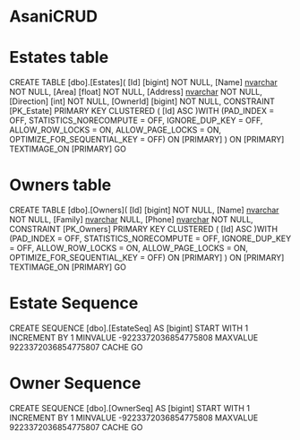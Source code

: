 # AsaniCRUD

# Estates table
CREATE TABLE [dbo].[Estates](
	[Id] [bigint] NOT NULL,
	[Name] [nvarchar](50) NOT NULL,
	[Area] [float] NOT NULL,
	[Address] [nvarchar](max) NOT NULL,
	[Direction] [int] NOT NULL,
	[OwnerId] [bigint] NOT NULL,
 CONSTRAINT [PK_Estate] PRIMARY KEY CLUSTERED 
(
	[Id] ASC
)WITH (PAD_INDEX = OFF, STATISTICS_NORECOMPUTE = OFF, IGNORE_DUP_KEY = OFF, ALLOW_ROW_LOCKS = ON, ALLOW_PAGE_LOCKS = ON, OPTIMIZE_FOR_SEQUENTIAL_KEY = OFF) ON [PRIMARY]
) ON [PRIMARY] TEXTIMAGE_ON [PRIMARY]
GO

# Owners table
CREATE TABLE [dbo].[Owners](
	[Id] [bigint] NOT NULL,
	[Name] [nvarchar](50) NOT NULL,
	[Family] [nvarchar](max) NULL,
	[Phone] [nvarchar](50) NOT NULL,
 CONSTRAINT [PK_Owners] PRIMARY KEY CLUSTERED 
(
	[Id] ASC
)WITH (PAD_INDEX = OFF, STATISTICS_NORECOMPUTE = OFF, IGNORE_DUP_KEY = OFF, ALLOW_ROW_LOCKS = ON, ALLOW_PAGE_LOCKS = ON, OPTIMIZE_FOR_SEQUENTIAL_KEY = OFF) ON [PRIMARY]
) ON [PRIMARY] TEXTIMAGE_ON [PRIMARY]
GO

# Estate Sequence
CREATE SEQUENCE [dbo].[EstateSeq] 
 AS [bigint]
 START WITH 1
 INCREMENT BY 1
 MINVALUE -9223372036854775808
 MAXVALUE 9223372036854775807
 CACHE 
GO

# Owner Sequence
CREATE SEQUENCE [dbo].[OwnerSeq] 
 AS [bigint]
 START WITH 1
 INCREMENT BY 1
 MINVALUE -9223372036854775808
 MAXVALUE 9223372036854775807
 CACHE 
GO
